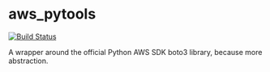 # aws_pytools

[![Build Status](https://travis-ci.com/and-computers/aws_pytools.svg?branch=master)](https://travis-ci.com/and-computers/aws_pytools)

A wrapper around the official Python AWS SDK boto3 library, because more abstraction.
